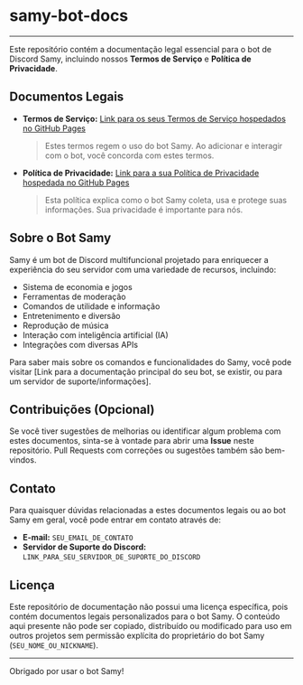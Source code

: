 # samy-bot-docs

---

Este repositório contém a documentação legal essencial para o bot de Discord Samy, incluindo nossos **Termos de Serviço** e **Política de Privacidade**.

## Documentos Legais

* **Termos de Serviço:** [Link para os seus Termos de Serviço hospedados no GitHub Pages](https://github.com/carlosvcl/samy-bot-docs/blob/main/TERMOS_DE_SERVICO.md)
    > Estes termos regem o uso do bot Samy. Ao adicionar e interagir com o bot, você concorda com estes termos.

* **Política de Privacidade:** [Link para a sua Política de Privacidade hospedada no GitHub Pages](https://github.com/carlosvcl/samy-bot-docs/blob/main/POLITICA_DE_PRIVACIDADE.md)
    > Esta política explica como o bot Samy coleta, usa e protege suas informações. Sua privacidade é importante para nós.

## Sobre o Bot Samy

Samy é um bot de Discord multifuncional projetado para enriquecer a experiência do seu servidor com uma variedade de recursos, incluindo:

* Sistema de economia e jogos
* Ferramentas de moderação
* Comandos de utilidade e informação
* Entretenimento e diversão
* Reprodução de música
* Interação com inteligência artificial (IA)
* Integrações com diversas APIs

Para saber mais sobre os comandos e funcionalidades do Samy, você pode visitar [Link para a documentação principal do seu bot, se existir, ou para um servidor de suporte/informações].

## Contribuições (Opcional)

Se você tiver sugestões de melhorias ou identificar algum problema com estes documentos, sinta-se à vontade para abrir uma **Issue** neste repositório. Pull Requests com correções ou sugestões também são bem-vindos.

## Contato

Para quaisquer dúvidas relacionadas a estes documentos legais ou ao bot Samy em geral, você pode entrar em contato através de:

* **E-mail:** `SEU_EMAIL_DE_CONTATO`
* **Servidor de Suporte do Discord:** `LINK_PARA_SEU_SERVIDOR_DE_SUPORTE_DO_DISCORD`

## Licença

Este repositório de documentação não possui uma licença específica, pois contém documentos legais personalizados para o bot Samy. O conteúdo aqui presente não pode ser copiado, distribuído ou modificado para uso em outros projetos sem permissão explícita do proprietário do bot Samy (`SEU_NOME_OU_NICKNAME`).

---

Obrigado por usar o bot Samy!
